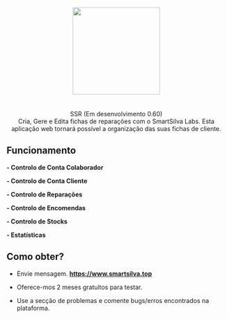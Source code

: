 <h1 align="center">
  <img  src="http://smartsilva.top/smartsilva_labs_logo.png" height="auto" width="200" />
  <br/>
</h1>

<p align="center"><br>SSR (Em desenvolvimento 0.60)</br>
Cria, Gere e Edita fichas de reparações com o SmartSilva Labs. Esta aplicação web tornará possível a organização das suas fichas de cliente.</p>

## Funcionamento 

**- Controlo de Conta Colaborador**

**- Controlo de Conta Cliente**

**- Controlo de Reparações**

**- Controlo de Encomendas**

**- Controlo de Stocks**

**- Estatísticas**

## Como obter?
- Envie mensagem.
**https://www.smartsilva.top**

- Oferece-mos 2 meses gratuitos para testar.
- Use a secção de problemas e comente bugs/erros encontrados na plataforma.
